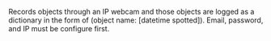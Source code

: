 Records objects through an IP webcam and those objects are logged as a dictionary in the form of (object name: [datetime spotted]). Email, password, and IP must be configure first.
